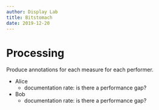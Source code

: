 ```yaml
---
author: Display Lab
title: Bitstomach
date: 2019-12-20
---
```


# Processing
Produce annotations for each measure for each performer.

- Alice
  - documentation rate: is there a performance gap?
- Bob
  - documentation rate: is there a performance gap? 

